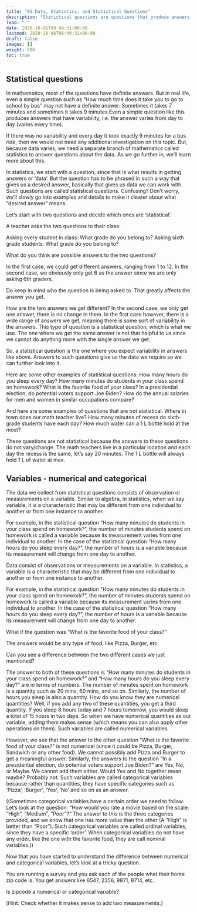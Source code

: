 ```yaml
---
title: "01 Data, Statistics, and Statistical Questions"
description: "Statistical questions are questions that produce answers with variability. Variables in statistics are characteristics that vary from one individual to another."
lead: " "
date: 2020-10-06T08:49:31+00:00
lastmod: 2020-10-06T08:49:31+00:00
draft: false
images: []
weight: 500
toc: true
---
```


## Statistical questions

In mathematics, most of the questions have definite answers. But in real life, even a simple question such as “How much time does it take you to go to school by bus” may not have a definite answer. Sometimes it takes 7 minutes and sometimes it takes 9 minutes.Even a simple question like this produces answers that have variability, i.e. the answer varies from day to day (varies every time).

If there was no variability and every day it took exactly 9 minutes for a bus ride, then we would not need any additional investigation on this topic.  But, because data varies, we need a separate branch of mathematics called statistics to answer questions about the data. As we go further in, we’ll learn more about this. 

In statistics, we start with a question, since that is what results in getting answers or ‘data’. But the question has to be phrased in such a way that gives us a desired answer, basically that gives us data we can work with. Such questions are called statistical questions. Confusing? Don’t worry, we’ll slowly go into examples and details to make it clearer about what “desired answer” means. 

Let’s start with two questions and decide which ones are ‘statistical’.

A teacher asks the two questions to their class:

Asking every student in class: What grade do you belong to?
Asking sixth grade students: What grade do you belong to?

What do you think are possible answers to the two questions?

In the first case, we could get different answers, ranging from 1 to 12. 
In the second case, we obviously only get 6 as the answer since we are only asking 6th graders. 

Do keep in mind who the question is being asked to. That greatly affects the answer you get.

How are the two answers we get different?
In the second case, we only get one answer, there is no change in them. In the first case however, there is a wide range of answers we get, meaning there is some sort of variability in the answers. This type of question is a statistical question, which is what we use. The one where we get the same answer is not that helpful to us since we cannot do anything more with the single answer we get.


So, a statistical question is the one where you expect variability in answers like above. Answers to such questions give us the data we require so we can further look into it.

Here are some other examples of statistical questions:
How many hours do you sleep every day?
How many minutes do students in your class spend on homework?
What is the favorite food of your class?
In a presidential election, do potential voters support Joe Biden?
How do the annual salaries for men and women in similar occupations compare?

And here are some examples of questions that are not statistical.
Where in town does our math teacher live?
How many minutes of recess do sixth-grade students have each day? 
How much water can a 1 L bottle hold at the most?

These questions are not statistical because the answers to these questions do not vary/change. The math teachers live in a particular location and each day the recess is the same, let’s say 20 minutes. The 1 L bottle will always hold 1 L of water at max.

## Variables -  numerical and categorical  
	 		
The data we collect  from statistical questions consists of observation or measurements on a variable. Similar to algebra, in statistics, when we say variable, it is  a characteristic that may be different from one individual to another or from one instance to another. 

For example, in the statistical question “How many minutes do students in your class spend on homework?”, the number of minutes students spend on homework is called a variable because its measurement varies from one individual to another. In the case of the statistical question “How many hours do you sleep every day?”, the number of hours is a variable because its measurement will change from one day to another. 



Data consist of observations or measurements on a variable. In statistics, a variable is a characteristic that may be different from one individual to another or from one instance to another. 

For example, in the statistical question “How many minutes do students in your class spend on homework?”, the number of minutes students spend on homework is called a variable because its measurement varies from one individual to another. In the case of the statistical question “How many hours do you sleep every day?”, the number of hours is a variable because its measurement will change from one day to another. 

What if the question was “What is the favorite food of your class?”

The answers would be any type of food, like Pizza, Burger, etc.

Can you see a difference between the two different cases we just mentioned?

The answer to both of these questions is “How many minutes do students in your class spend on homework?” and “How many hours do you sleep every day?” are in terms of numbers. The number of minutes spent on homework is a quantity such as 20 mins, 60 mins, and so on. Similarly, the number of hours you sleep is also a quantity. How do you know they are numerical quantities? Well, if you add any two of these quantities, you get a third quantity. If you sleep 8 hours today and 7 hours tomorrow, you would sleep a total of 15 hours in two days. So when we have numerical quantities as our variable, adding them makes sense (which means you can also apply other operations on them). Such variables are called numerical variables.

However, we see that the answer to the other question “What is the favorite food of your class?” is not numerical (since it could be Pizza, Burger, Sandwich or any other food). We cannot possibly add Pizza and Burger to get a meaningful answer. Similarly, the answers to the question “In a presidential election, do potential voters support Joe Biden?“  are Yes, No, or Maybe. We cannot add them either. Would Yes and No together mean maybe? Probably not. 
Such variables are called categorical variables because rather than quantities, they have specific categories such as ‘Pizza’, ‘Burger’, ‘Yes’, ‘No’ and so on as an answer. 

((Sometimes categorical variables have a certain order we need to follow. Let’s look at the question: “How would you rate a movie based on the scale:  “High”, “Medium”, “Poor”?” The answer to this is the three categories provided, and we know that one has more value than the other (A “High” is better than “Poor”). Such categorical variables are called ordinal variables, since they have a specific ‘order’. 
When categorical variables do not have any order, like the one with the favorite food, they are call nominal variables.))

Now that you have started to understand the difference between numerical and categorical variables, let’s look at a tricky question. 

You are running a survey and you ask each of the people what their home zip code is.
You get answers like 6547, 2356, 9871, 8714, etc. 

Is zipcode a numerical or categorical variable? 

[Hint: Check whether it makes sense to add two measurements.]


